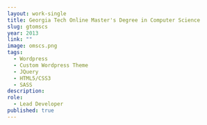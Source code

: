 ```yaml
---
layout: work-single
title: Georgia Tech Online Master's Degree in Computer Science
slug: gtomscs
year: 2013
link: ""
image: omscs.png
tags:
  - Wordpress
  - Custom Wordpress Theme
  - JQuery
  - HTML5/CSS3
  - SASS
description:
role:  
  - Lead Developer
published: true
---
```

